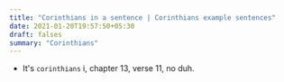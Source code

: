 ```yaml
---
title: "Corinthians in a sentence | Corinthians example sentences"
date: 2021-01-20T19:57:50+05:30
draft: falses
summary: "Corinthians"
---
```

- It's `corinthians` i, chapter 13, verse 11, no duh.
                 
